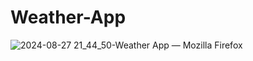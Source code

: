 # Weather-App
![2024-08-27 21_44_50-Weather App — Mozilla Firefox](https://github.com/user-attachments/assets/7e031bd4-4e30-47b9-9aff-4ba2dd4fbb7d)
